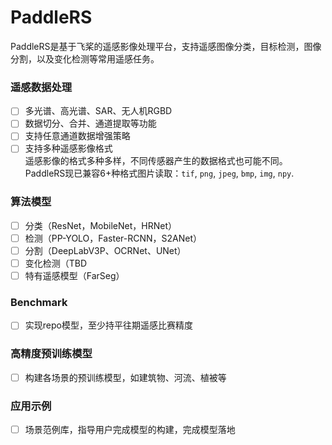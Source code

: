 # PaddleRS


PaddleRS是基于飞桨的遥感影像处理平台，支持遥感图像分类，目标检测，图像分割，以及变化检测等常用遥感任务。

### 遥感数据处理
- [ ] 多光谱、高光谱、SAR、无人机RGBD
- [ ] 数据切分、合并、通道提取等功能
- [ ] 支持任意通道数据增强策略
- [ ] 支持多种遥感影像格式  
遥感影像的格式多种多样，不同传感器产生的数据格式也可能不同。PaddleRS现已兼容6+种格式图片读取：`tif`, `png`, `jpeg`, `bmp`, `img`, `npy`.

### 算法模型
- [ ] 分类（ResNet，MobileNet，HRNet）
- [ ] 检测（PP-YOLO，Faster-RCNN，S2ANet）
- [ ] 分割（DeepLabV3P、OCRNet、UNet）
- [ ] 变化检测（TBD
- [ ] 特有遥感模型（FarSeg）

### Benchmark
- [ ] 实现repo模型，至少持平往期遥感比赛精度

### 高精度预训练模型
- [ ] 构建各场景的预训练模型，如建筑物、河流、植被等

### 应用示例
- [ ] 场景范例库，指导用户完成模型的构建，完成模型落地
